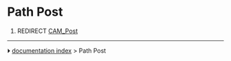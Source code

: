 # Path Post
1.  REDIRECT [CAM_Post](CAM_Post.md)



---
⏵ [documentation index](../README.md) > Path Post
